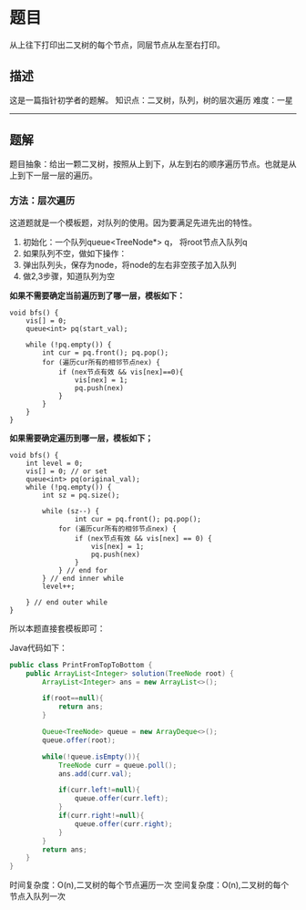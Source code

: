 #  题目

从上往下打印出二叉树的每个节点，同层节点从左至右打印。

## 描述

这是一篇指针初学者的题解。
知识点：二叉树，队列，树的层次遍历
难度：一星

------

## 题解

题目抽象：给出一颗二叉树，按照从上到下，从左到右的顺序遍历节点。也就是从上到下一层一层的遍历。

### 方法：层次遍历

这道题就是一个模板题，对队列的使用。因为要满足先进先出的特性。

1. 初始化：一个队列queue<TreeNode*> q， 将root节点入队列q 
2. 如果队列不空，做如下操作： 
3. 弹出队列头，保存为node，将node的左右非空孩子加入队列 
4. 做2,3步骤，知道队列为空 

**如果不需要确定当前遍历到了哪一层，模板如下：**

```
void bfs() {
    vis[] = 0;
    queue<int> pq(start_val);

    while (!pq.empty()) {
        int cur = pq.front(); pq.pop();
        for (遍历cur所有的相邻节点nex) {
            if (nex节点有效 && vis[nex]==0){
                vis[nex] = 1;
                pq.push(nex)
            }
        }
    }
}
```

**如果需要确定遍历到哪一层，模板如下；**

```
void bfs() {
    int level = 0;
    vis[] = 0; // or set
    queue<int> pq(original_val);
    while (!pq.empty()) {
        int sz = pq.size();

        while (sz--) {
                int cur = pq.front(); pq.pop();
            for (遍历cur所有的相邻节点nex) {
                if (nex节点有效 && vis[nex] == 0) {
                    vis[nex] = 1;
                    pq.push(nex)
                }
            } // end for
        } // end inner while
        level++;

    } // end outer while
}
```

所以本题直接套模板即可：

Java代码如下：

```java
public class PrintFromTopToBottom {
    public ArrayList<Integer> solution(TreeNode root) {
        ArrayList<Integer> ans = new ArrayList<>();

        if(root==null){
            return ans;
        }

        Queue<TreeNode> queue = new ArrayDeque<>();
        queue.offer(root);

        while(!queue.isEmpty()){
            TreeNode curr = queue.poll();
            ans.add(curr.val);

            if(curr.left!=null){
                queue.offer(curr.left);
            }
            if(curr.right!=null){
                queue.offer(curr.right);
            }
        }
        return ans;
    }
}

```

时间复杂度：O(n),二叉树的每个节点遍历一次
空间复杂度：O(n),二叉树的每个节点入队列一次